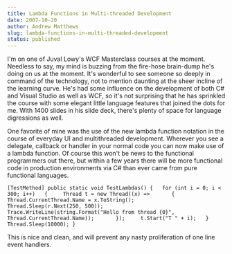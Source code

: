 ```yaml
---
title: Lambda Functions in Multi-threaded Development
date: 2007-10-20
author: Andrew Matthews
slug: lambda-functions-in-multi-threaded-development
status: published
---
```


I'm on one of Juval Lowy's WCF Masterclass courses at the moment. Needless to
say, my mind is buzzing from the fire-hose brain-dump he's doing on us at the
moment. It's wonderful to see someone so deeply in command of the technology,
not to mention daunting at the sheer incline of the learning curve. He's had
some influence on the development of both C\# and Visual Studio as well as WCF,
so it's not surprising that he has sprinkled the course with some elegant little
language features that joined the dots for me. With 1400 slides in his slide
deck, there's plenty of space for language digressions as well.

One favorite of mine was the use of the new lambda function notation in the
course of everyday UI and multithreaded development. Wherever you see a
delegate, callback or handler in your normal code you can now make use of a
lambda function. Of course this won't be news to the functional programmers out
there, but within a few years there will be more functional code in production
environments via C\# than ever came from pure functional languages.

    [TestMethod] public static void TestLambdas() {   for (int i = 0; i < 300; i++)   {     Thread t = new Thread((x) =>       {         Thread.CurrentThread.Name = x.ToString();         Thread.Sleep(r.Next(250, 500));         Trace.WriteLine(string.Format("Hello from thread {0}",           Thread.CurrentThread.Name));       });     t.Start("T " + i);   }   Thread.Sleep(10000); }

This is nice and clean, and will prevent any nasty proliferation of one line event handlers.
